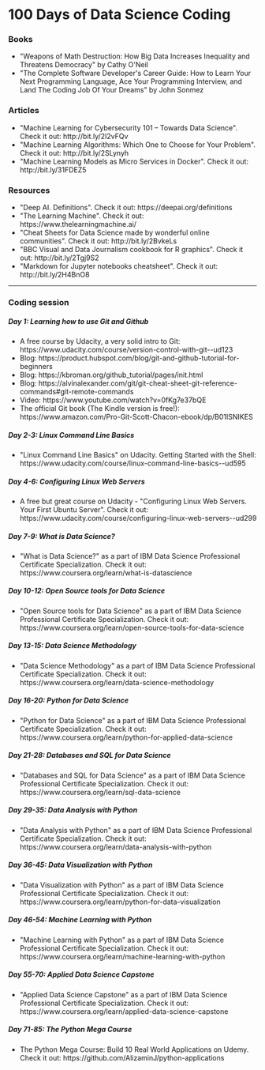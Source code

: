 <h1> 100 Days of Data Science Coding </h1>
<h3>Books </h3>
<ul>
  <li>
    "Weapons of Math Destruction: How Big Data Increases Inequality and Threatens Democracy" by Cathy O'Neil
  </li>
  <li>
    "The Complete Software Developer's Career Guide: How to Learn Your Next Programming Language, Ace Your Programming Interview, and Land The Coding Job Of Your Dreams" by John Sonmez
  </li>
</ul>
<h3>Articles</h3>
<ul>
  <li>
    "Machine Learning for Cybersecurity 101 – Towards Data Science". Check it out: http://bit.ly/2I2vFQv
  </li>
 <li>
    "Machine Learning Algorithms: Which One to Choose for Your Problem". Check it out: http://bit.ly/2SLynyh
  </li>
   <li>
    "Machine Learning Models as Micro Services in Docker". Check it out: http://bit.ly/31FDEZ5
  </li>
</ul>

<h3>Resources</h3>
<ul>
   <li>
    "Deep AI. Definitions". Check it out: https://deepai.org/definitions
  </li>
   <li>
    "The Learning Machine". Check it out: https://www.thelearningmachine.ai/
  </li>
  <li>
    "Cheat Sheets for Data Science made by wonderful online communities". Check it out: http://bit.ly/2BvkeLs
  </li>
  <li>
    "BBC Visual and Data Journalism cookbook for R graphics". Check it out: http://bit.ly/2Tgj9S2
  </li>
  <li>
   "Markdown for Jupyter notebooks cheatsheet". Check it out: http://bit.ly/2H4BnO8 
   </li>
</ul>
<hr>

<h3>Coding session</h3>
<h5> Day 1: Learning how to use Git and Github</h5>
<ul>
<li> A free course by Udacity, a very solid intro to Git: https://www.udacity.com/course/version-control-with-git--ud123 </li> 
<li> Blog: https://product.hubspot.com/blog/git-and-github-tutorial-for-beginners </li>
<li> Blog: https://kbroman.org/github_tutorial/pages/init.html </li>
<li> Blog: https://alvinalexander.com/git/git-cheat-sheet-git-reference-commands#git-remote-commands </li>
<li> Video: https://www.youtube.com/watch?v=0fKg7e37bQE </li>
<li> The official Git book (The Kindle version is free!): https://www.amazon.com/Pro-Git-Scott-Chacon-ebook/dp/B01ISNIKES </li>
</ul>

<h5> Day 2-3: Linux Command Line Basics </h5>
<ul>
<li>"Linux Command Line Basics" on Udacity. Getting Started with the Shell: https://www.udacity.com/course/linux-command-line-basics--ud595</li>
</ul>

<h5> Day 4-6: Configuring Linux Web Servers </h5>
<ul>
<li>
A free but great course on Udacity - "Configuring Linux Web Servers. Your First Ubuntu Server". Check it out: https://www.udacity.com/course/configuring-linux-web-servers--ud299
</li>
</ul>

<h5> Day 7-9: What is Data Science? </h5>
<ul>
<li>
"What is Data Science?" as a part of  IBM Data Science Professional Certificate Specialization. Check it out: https://www.coursera.org/learn/what-is-datascience
</li>
</ul>

<h5> Day 10-12: Open Source tools for Data Science </h5>
<ul>
<li>
"Open Source tools for Data Science" as a part of  IBM Data Science Professional Certificate Specialization. Check it out: https://www.coursera.org/learn/open-source-tools-for-data-science
</li>
</ul>
 
<h5> Day 13-15: Data Science Methodology </h5>
<ul>
<li>
"Data Science Methodology" as a part of  IBM Data Science Professional Certificate Specialization. Check it out: https://www.coursera.org/learn/data-science-methodology
</li>
</ul>

<h5> Day 16-20: Python for Data Science </h5> 
<ul>
<li>
"Python for Data Science" as a part of IBM Data Science Professional Certificate Specialization. Check it out: https://www.coursera.org/learn/python-for-applied-data-science
</li>
</ul>

<h5> Day 21-28: Databases and SQL for Data Science</h5>
<ul>
<li>
"Databases and SQL for Data Science" as a part of IBM Data Science Professional Certificate Specialization. Check it out: https://www.coursera.org/learn/sql-data-science
</li>
</ul>

<h5> Day 29-35: Data Analysis with Python </h5> 
<ul>
<li>
"Data Analysis with Python" as a part of IBM Data Science Professional Certificate Specialization. 
Check it out: https://www.coursera.org/learn/data-analysis-with-python
</li>
</ul>

<h5> Day 36-45: Data Visualization with Python </h5>
<ul>
<li>
"Data Visualization with Python" as a part of IBM Data Science Professional Certificate Specialization. 
Check it out: https://www.coursera.org/learn/python-for-data-visualization
</li>
</ul>

<h5> Day 46-54: Machine Learning with Python </h5>
<ul>
<li>
"Machine Learning with Python" as a part of IBM Data Science Professional Certificate Specialization. 
Check it out: https://www.coursera.org/learn/machine-learning-with-python
</li>
</ul>

<h5> Day 55-70: Applied Data Science Capstone </h5>
<ul>
<li>
"Applied Data Science Capstone" as a part of IBM Data Science Professional Certificate Specialization. 
Check it out: https://www.coursera.org/learn/applied-data-science-capstone
</li>
</ul>

<h5> Day 71-85: The Python Mega Course </h5>
<ul>
<li>
The Python Mega Course: Build 10 Real World Applications on Udemy. Check it out: https://github.com/AlizaminJ/python-applications
</li>
</ul>



